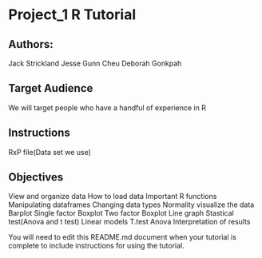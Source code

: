 # Project_1 R Tutorial

## Authors: 

Jack Strickland 
Jesse Gunn Cheu
Deborah Gonkpah

## Target Audience

We will target people who have a handful of experience in R

## Instructions

RxP file(Data set we use)

## Objectives
View and organize data
  How to load data
  Important R functions
  Manipulating dataframes
  Changing data types
  Normality
visualize the data
  Barplot
  Single factor Boxplot
  Two factor Boxplot
  Line graph
Stastical test(Anova and t test)
  Linear models
  T.test
  Anova
  Interpretation of results


You will need to edit this README.md document when your tutorial is complete to include instructions for using the tutorial.
